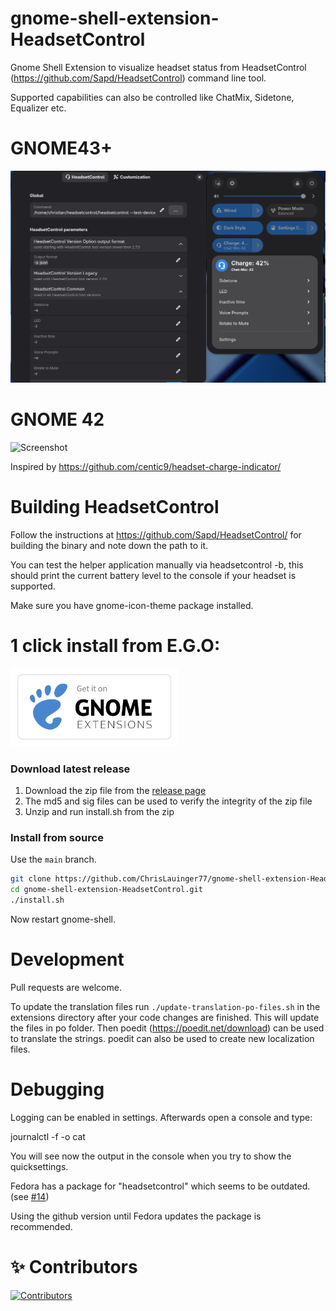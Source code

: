 # gnome-shell-extension-HeadsetControl

Gnome Shell Extension to visualize headset status from HeadsetControl (https://github.com/Sapd/HeadsetControl) command line tool.

Supported capabilities can also be controlled like ChatMix, Sidetone, Equalizer etc.

# GNOME43+

![Screenshot](https://github.com/ChrisLauinger77/gnome-shell-extension-HeadsetControl/blob/main/screenshot_4x.png)

# GNOME 42

![Screenshot](https://github.com/ChrisLauinger77/gnome-shell-extension-HeadsetControl/blob/main/screenshot_42.png)

Inspired by https://github.com/centic9/headset-charge-indicator/

# Building HeadsetControl

Follow the instructions at https://github.com/Sapd/HeadsetControl/ for building the binary and note down the path to it.

You can test the helper application manually via headsetcontrol -b, this should print the current battery level to the console if your headset is supported.

Make sure you have gnome-icon-theme package installed.

# 1 click install from E.G.O:

[<img src="https://raw.githubusercontent.com/andyholmes/gnome-shell-extensions-badge/master/get-it-on-ego.svg" height="125">](https://extensions.gnome.org/extension/5823/headsetcontrol)

### Download latest release

1. Download the zip file from the [release page](https://github.com/ChrisLauinger77/gnome-shell-extension-HeadsetControl/releases)
2. The md5 and sig files can be used to verify the integrity of the zip file
3. Unzip and run install.sh from the zip

### Install from source

Use the `main` branch.

```bash
git clone https://github.com/ChrisLauinger77/gnome-shell-extension-HeadsetControl.git
cd gnome-shell-extension-HeadsetControl.git
./install.sh
```

Now restart gnome-shell.

# Development

Pull requests are welcome.

To update the translation files run
`./update-translation-po-files.sh` in the extensions directory after your code changes are finished. This will update the files in po folder.
Then poedit (https://poedit.net/download) can be used to translate the strings. poedit can also be used to create new localization files.

# Debugging

Logging can be enabled in settings.
Afterwards open a console and type:

journalctl -f -o cat

You will see now the output in the console when you try to show the quicksettings.

Fedora has a package for "headsetcontrol" which seems to be outdated.
(see [#14](https://github.com/ChrisLauinger77/gnome-shell-extension-HeadsetControl/issues/14))

Using the github version until Fedora updates the package is recommended.

# ✨️ Contributors

[![Contributors](https://contrib.rocks/image?repo=ChrisLauinger77/gnome-shell-extension-HeadsetControl)](https://github.com/ChrisLauinger77/gnome-shell-extension-HeadsetControl/graphs/contributors)
